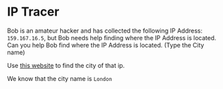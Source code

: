 # IP Tracer

Bob is an amateur hacker and has collected the following IP Address: `159.167.16.5`, but Bob needs help finding where the IP Address is located. Can you help Bob find where the IP Address is located. (Type the City name)

Use [this website](https://www.iplocation.net/) to find the city of that ip.

We know that the city name is `London`
